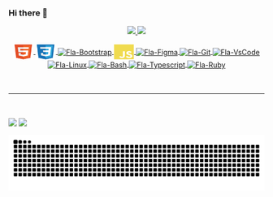 ### Hi there 👋


<div align="center">
  <a href="https://github.com/cristopherpds">
  <img height="160em" src="https://github-readme-stats.vercel.app/api?username=cristopherpds&show_icons=true&theme=tokyonight&include_all_commits=true&count_private=true"/>
  <img height="160em" src="https://github-readme-stats.vercel.app/api/top-langs/?username=cristopherpds&layout=compact&langs_count=7&theme=tokyonight"/>
</div>
<div style="display: inline_block" align="center"><br>
  <img align="center" alt="Fla-HTML" height="30" width="40" src="https://raw.githubusercontent.com/devicons/devicon/master/icons/html5/html5-original.svg">
  <img align="center" alt="Fla-CSS" height="30" width="40" src="https://raw.githubusercontent.com/devicons/devicon/master/icons/css3/css3-original.svg">
  <img align="center" alt="Fla-Bootstrap" height="30" width="40" src="https://cdn.jsdelivr.net/gh/devicons/devicon/icons/bootstrap/bootstrap-original.svg" />
  <img align="center" alt="Fla-JS" height="30" width="40" src="https://raw.githubusercontent.com/devicons/devicon/master/icons/javascript/javascript-plain.svg">
  <img align="center" alt="Fla-Figma" height="30" width="40" src="https://cdn.jsdelivr.net/gh/devicons/devicon/icons/figma/figma-original.svg" />
  <img align="center" alt="Fla-Git" height="30" width="40"  src="https://cdn.jsdelivr.net/gh/devicons/devicon/icons/git/git-original.svg" />
  <img align="center" alt="Fla-VsCode" height="30" width="40"  src="https://cdn.jsdelivr.net/gh/devicons/devicon/icons/vscode/vscode-original.svg" />
  <img align="center" alt="Fla-Linux" height="30" width="40"  src="https://cdn.jsdelivr.net/gh/devicons/devicon/icons/linux/linux-original.svg" />
  <img align="center" alt="Fla-Bash" height="30" width="40"  src="https://cdn.jsdelivr.net/gh/devicons/devicon/icons/bash/bash-original.svg" />
  <img align="center" alt="Fla-Typescript" height="30" width="40"  src="https://cdn.jsdelivr.net/gh/devicons/devicon/icons/typescript/typescript-original.svg" />
  <img align="center" alt="Fla-Ruby" height="30" width="40"  src="https://cdn.jsdelivr.net/gh/devicons/devicon/icons/ruby/ruby-original.svg" />
  
</div>
  <br>
  <br>
  <hr>
  <br>
  <br>
<div> 
  <a href = "mailto:josuepaiva7@gmail.com"><img src="https://img.shields.io/badge/-Gmail-%23333?style=for-the-badge&logo=gmail&logoColor=white" target="_blank"></a>
  <a href="https://www.linkedin.com/in/pdscristopher/" target="_blank"><img src="https://img.shields.io/badge/-LinkedIn-%230077B5?style=for-the-badge&logo=linkedin&logoColor=white"></a> 

</div>

![Snake animation](https://github.com/cristopherpds/cristopherpds/blob/output/github-contribution-grid-snake.svg)
  
<!--
[![Top Langs](https://github-readme-stats.vercel.app/api/top-langs/?username=cristopherpds&theme=react)](https://github.com/anuraghazra/github-readme-stats)

![Cristopher Paiva GitHub stats](https://github-readme-stats.vercel.app/api?username=cristopherpds&count_private=true&show_icons=true&theme=react)




**pdsCristopher/pdsCristopher** is a ✨ _special_ ✨ repository because its `README.md` (this file) appears on your GitHub profile.

Here are some ideas to get you started:

- 🔭 I’m currently working on ...
- 🌱 I’m currently learning ...
- 👯 I’m looking to collaborate on ...
- 🤔 I’m looking for help with ...
- 💬 Ask me about ...
- 📫 How to reach me: ...
- 😄 Pronouns: ...
- ⚡ Fun fact: ...
-->

